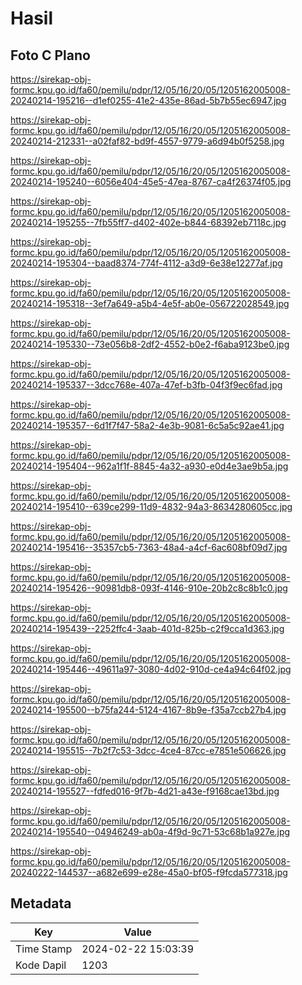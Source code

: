 # Hasil

## Foto C Plano

https://sirekap-obj-formc.kpu.go.id/fa60/pemilu/pdpr/12/05/16/20/05/1205162005008-20240214-195216--d1ef0255-41e2-435e-86ad-5b7b55ec6947.jpg

https://sirekap-obj-formc.kpu.go.id/fa60/pemilu/pdpr/12/05/16/20/05/1205162005008-20240214-212331--a02faf82-bd9f-4557-9779-a6d94b0f5258.jpg

https://sirekap-obj-formc.kpu.go.id/fa60/pemilu/pdpr/12/05/16/20/05/1205162005008-20240214-195240--6056e404-45e5-47ea-8767-ca4f26374f05.jpg

https://sirekap-obj-formc.kpu.go.id/fa60/pemilu/pdpr/12/05/16/20/05/1205162005008-20240214-195255--7fb55ff7-d402-402e-b844-68392eb7118c.jpg

https://sirekap-obj-formc.kpu.go.id/fa60/pemilu/pdpr/12/05/16/20/05/1205162005008-20240214-195304--baad8374-774f-4112-a3d9-6e38e12277af.jpg

https://sirekap-obj-formc.kpu.go.id/fa60/pemilu/pdpr/12/05/16/20/05/1205162005008-20240214-195318--3ef7a649-a5b4-4e5f-ab0e-056722028549.jpg

https://sirekap-obj-formc.kpu.go.id/fa60/pemilu/pdpr/12/05/16/20/05/1205162005008-20240214-195330--73e056b8-2df2-4552-b0e2-f6aba9123be0.jpg

https://sirekap-obj-formc.kpu.go.id/fa60/pemilu/pdpr/12/05/16/20/05/1205162005008-20240214-195337--3dcc768e-407a-47ef-b3fb-04f3f9ec6fad.jpg

https://sirekap-obj-formc.kpu.go.id/fa60/pemilu/pdpr/12/05/16/20/05/1205162005008-20240214-195357--6d1f7f47-58a2-4e3b-9081-6c5a5c92ae41.jpg

https://sirekap-obj-formc.kpu.go.id/fa60/pemilu/pdpr/12/05/16/20/05/1205162005008-20240214-195404--962a1f1f-8845-4a32-a930-e0d4e3ae9b5a.jpg

https://sirekap-obj-formc.kpu.go.id/fa60/pemilu/pdpr/12/05/16/20/05/1205162005008-20240214-195410--639ce299-11d9-4832-94a3-8634280605cc.jpg

https://sirekap-obj-formc.kpu.go.id/fa60/pemilu/pdpr/12/05/16/20/05/1205162005008-20240214-195416--35357cb5-7363-48a4-a4cf-6ac608bf09d7.jpg

https://sirekap-obj-formc.kpu.go.id/fa60/pemilu/pdpr/12/05/16/20/05/1205162005008-20240214-195426--90981db8-093f-4146-910e-20b2c8c8b1c0.jpg

https://sirekap-obj-formc.kpu.go.id/fa60/pemilu/pdpr/12/05/16/20/05/1205162005008-20240214-195439--2252ffc4-3aab-401d-825b-c2f9cca1d363.jpg

https://sirekap-obj-formc.kpu.go.id/fa60/pemilu/pdpr/12/05/16/20/05/1205162005008-20240214-195446--49611a97-3080-4d02-910d-ce4a94c64f02.jpg

https://sirekap-obj-formc.kpu.go.id/fa60/pemilu/pdpr/12/05/16/20/05/1205162005008-20240214-195500--b75fa244-5124-4167-8b9e-f35a7ccb27b4.jpg

https://sirekap-obj-formc.kpu.go.id/fa60/pemilu/pdpr/12/05/16/20/05/1205162005008-20240214-195515--7b2f7c53-3dcc-4ce4-87cc-e7851e506626.jpg

https://sirekap-obj-formc.kpu.go.id/fa60/pemilu/pdpr/12/05/16/20/05/1205162005008-20240214-195527--fdfed016-9f7b-4d21-a43e-f9168cae13bd.jpg

https://sirekap-obj-formc.kpu.go.id/fa60/pemilu/pdpr/12/05/16/20/05/1205162005008-20240214-195540--04946249-ab0a-4f9d-9c71-53c68b1a927e.jpg

https://sirekap-obj-formc.kpu.go.id/fa60/pemilu/pdpr/12/05/16/20/05/1205162005008-20240222-144537--a682e699-e28e-45a0-bf05-f9fcda577318.jpg


## Metadata

| Key        | Value               |
| ---------- | ------------------- |
| Time Stamp | 2024-02-22 15:03:39 |
| Kode Dapil | 1203                |



